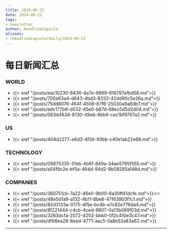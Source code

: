 ```yaml
---
title: 2024-06-22
date: 2024-06-22
tags: 
- newsletter
author: HeadlineCapsule
aliases: 
- /HeadlineCapsule/daily/2024-06-22
---
```


# 每日新闻汇总

### WORLD

- {{< xref "/posts/eac10230-8436-4e7e-9999-816797afbd58.md">}}
- {{< xref "/posts/700a63a4-d643-4bd3-8333-42dd90c5e26a.md">}}
- {{< xref "/posts/75dd8076-464f-4506-87f6-25030a9a6db7.md">}}
- {{< xref "/posts/edc177b9-d032-45e0-b87d-68ec0d5d2d04.md">}}
- {{< xref "/posts/063d4634-8130-49eb-8bb9-cec1bf9767a2.md">}}

### US

- {{< xref "/posts/404d2277-e6d3-4f56-93bb-c40e1ab22e68.md">}}

### TECHNOLOGY

- {{< xref "/posts/08675335-31eb-4b6f-849a-34ae5795f555.md">}}
- {{< xref "/posts/a54f9c2e-bf5a-464d-94d2-8b08285a148d.md">}}

### COMPANIES

- {{< xref "/posts/360751cb-7a22-48e0-9b00-6a30ff41dcfe.md">}}🔥🔥
- {{< xref "/posts/48e5d1a9-a132-4b11-8be8-47f63903f1c1.md">}}
- {{< xref "/posts/82d3133a-0175-4f5e-bc4b-e7c82e776da4.md">}}
- {{< xref "/posts/8f221444-c4cb-4ced-9807-0a13b089f03d.md">}}
- {{< xref "/posts/3263dcfa-2072-4202-bbb0-0f2c410e3c47.md">}}
- {{< xref "/posts/df66ea28-8eed-4771-aac5-0a8e52a83a62.md">}}

---

